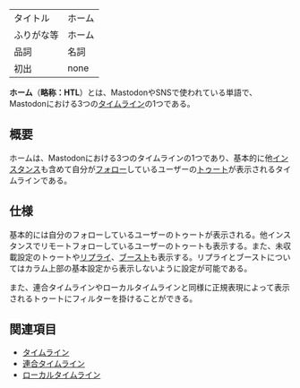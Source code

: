 <div>

|            |        |
|------------|--------|
| タイトル   | ホーム |
| ふりがな等 | ホーム |
| 品詞       | 名詞   |
| 初出       | none   |

  
**ホーム**（**略称：HTL**）とは、MastodonやSNSで使われている単語で、Mastodonにおける3つの[タイムライン](/%E3%82%BF%E3%82%A4%E3%83%A0%E3%83%A9%E3%82%A4%E3%83%B3 "タイムライン")の1つである。

## 概要

ホームは、Mastodonにおける3つのタイムラインの1つであり、基本的に他[インスタンス](/%E3%82%A4%E3%83%B3%E3%82%B9%E3%82%BF%E3%83%B3%E3%82%B9 "インスタンス")も含めて自分が[フォロー](/%E3%83%95%E3%82%A9%E3%83%AD%E3%83%BC "フォロー")しているユーザーの[トゥート](/%E3%83%88%E3%82%A5%E3%83%BC%E3%83%88 "トゥート")が表示されるタイムラインである。

## 仕様

基本的には自分のフォローしているユーザーのトゥートが表示される。他インスタンスでリモートフォローしているユーザーのトゥートも表示する。また、未収載設定のトゥートや[リプライ](/%E3%83%AA%E3%83%97%E3%83%A9%E3%82%A4 "リプライ")、[ブースト](/%E3%83%96%E3%83%BC%E3%82%B9%E3%83%88 "ブースト")も表示する。リプライとブーストについてはカラム上部の基本設定から表示しないように設定が可能である。

また、連合タイムラインやローカルタイムラインと同様に正規表現によって表示されるトゥートにフィルターを掛けることができる。

## 関連項目

-   [タイムライン](/%E3%82%BF%E3%82%A4%E3%83%A0%E3%83%A9%E3%82%A4%E3%83%B3 "タイムライン")
-   [連合タイムライン](/%E9%80%A3%E5%90%88%E3%82%BF%E3%82%A4%E3%83%A0%E3%83%A9%E3%82%A4%E3%83%B3 "連合タイムライン")
-   [ローカルタイムライン](/%E3%83%AD%E3%83%BC%E3%82%AB%E3%83%AB%E3%82%BF%E3%82%A4%E3%83%A0%E3%83%A9%E3%82%A4%E3%83%B3 "ローカルタイムライン")

</div>
